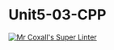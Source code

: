 # Unit5-03-CPP
[![Mr Coxall's Super Linter](https://github.com/ICS3U-C-Programming-TonyG/Unit5-03-CPP/workflows/Mr%20Coxall's%20Super%20Linter/badge.svg)](https://github.com/ICS3U-C-Programming-TonyG/Unit5-03-CPP/actions/)

